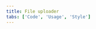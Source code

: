 ```yaml
---
title: File uploader
tabs: ['Code', 'Usage', 'Style']
---
```



<component
    name="File uploader"
    component="file-uploader"
    variation="file-uploader"
    experimental="true"
    hasReactVersion="true"
    >
</component>
<component-docs component="file-uploader" experimental="true"
hasReactVersion="true"></component-docs>
